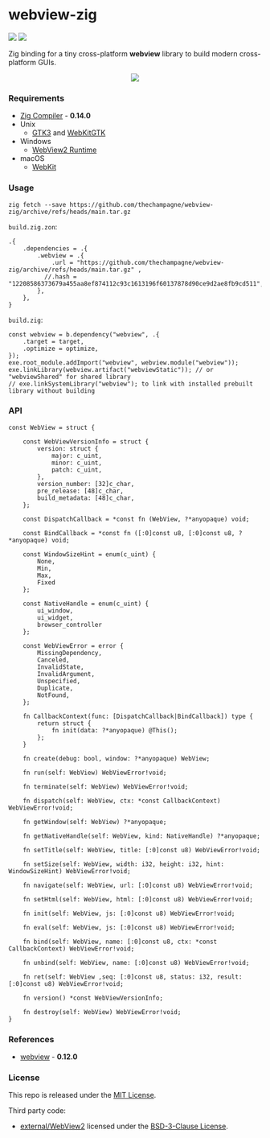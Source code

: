# webview-zig

[![](https://img.shields.io/github/v/tag/thechampagne/webview-zig?label=version)](https://github.com/thechampagne/webview-zig/releases/latest) [![](https://img.shields.io/github/license/thechampagne/webview-zig)](https://github.com/thechampagne/webview-zig/blob/main/LICENSE)

Zig binding for a tiny cross-platform **webview** library to build modern cross-platform GUIs.

<p align="center">
<img src="https://raw.githubusercontent.com/thechampagne/webview-zig/main/.github/assets/screenshot.png"/>
</p>

### Requirements
 - [Zig Compiler](https://ziglang.org/) - **0.14.0**
 - Unix
   - [GTK3](https://gtk.org/) and [WebKitGTK](https://webkitgtk.org/)
 - Windows
   - [WebView2 Runtime](https://developer.microsoft.com/en-us/microsoft-edge/webview2/)
 - macOS
   - [WebKit](https://webkit.org/)

### Usage

```
zig fetch --save https://github.com/thechampagne/webview-zig/archive/refs/heads/main.tar.gz
```

`build.zig.zon`:
```zig
.{
    .dependencies = .{
        .webview = .{
            .url = "https://github.com/thechampagne/webview-zig/archive/refs/heads/main.tar.gz" ,
          //.hash = "12208586373679a455aa8ef874112c93c1613196f60137878d90ce9d2ae8fb9cd511",
        },
    },
}
```
`build.zig`:
```zig
const webview = b.dependency("webview", .{
    .target = target,
    .optimize = optimize,
});
exe.root_module.addImport("webview", webview.module("webview"));
exe.linkLibrary(webview.artifact("webviewStatic")); // or "webviewShared" for shared library
// exe.linkSystemLibrary("webview"); to link with installed prebuilt library without building
```

### API

```zig
const WebView = struct {

    const WebViewVersionInfo = struct {
        version: struct {
            major: c_uint,
            minor: c_uint,
            patch: c_uint,
        },
        version_number: [32]c_char,
        pre_release: [48]c_char,
        build_metadata: [48]c_char,
    };

    const DispatchCallback = *const fn (WebView, ?*anyopaque) void;

    const BindCallback = *const fn ([:0]const u8, [:0]const u8, ?*anyopaque) void;

    const WindowSizeHint = enum(c_uint) {
        None,
        Min,
        Max,
        Fixed
    };

    const NativeHandle = enum(c_uint) {
        ui_window,
        ui_widget,
        browser_controller
    };

    const WebViewError = error {
        MissingDependency,
        Canceled,
        InvalidState,
        InvalidArgument,
        Unspecified,
        Duplicate,
        NotFound,
    };

    fn CallbackContext(func: [DispatchCallback|BindCallback]) type {
        return struct {
            fn init(data: ?*anyopaque) @This();
        };
    }

    fn create(debug: bool, window: ?*anyopaque) WebView;

    fn run(self: WebView) WebViewError!void;

    fn terminate(self: WebView) WebViewError!void;
    
    fn dispatch(self: WebView, ctx: *const CallbackContext) WebViewError!void;
    
    fn getWindow(self: WebView) ?*anyopaque;

    fn getNativeHandle(self: WebView, kind: NativeHandle) ?*anyopaque;
    
    fn setTitle(self: WebView, title: [:0]const u8) WebViewError!void;
    
    fn setSize(self: WebView, width: i32, height: i32, hint: WindowSizeHint) WebViewError!void;
    
    fn navigate(self: WebView, url: [:0]const u8) WebViewError!void;
    
    fn setHtml(self: WebView, html: [:0]const u8) WebViewError!void;
    
    fn init(self: WebView, js: [:0]const u8) WebViewError!void;
    
    fn eval(self: WebView, js: [:0]const u8) WebViewError!void;
    
    fn bind(self: WebView, name: [:0]const u8, ctx: *const CallbackContext) WebViewError!void;
    
    fn unbind(self: WebView, name: [:0]const u8) WebViewError!void;
    
    fn ret(self: WebView ,seq: [:0]const u8, status: i32, result: [:0]const u8) WebViewError!void;
    
    fn version() *const WebViewVersionInfo;

    fn destroy(self: WebView) WebViewError!void;
}
```

### References
 - [webview](https://github.com/webview/webview/tree/0.12.0) - **0.12.0**

### License

This repo is released under the [MIT License](https://github.com/thechampagne/webview-zig/blob/main/LICENSE).

Third party code:
 - [external/WebView2](https://github.com/thechampagne/webview-zig/tree/main/external/WebView2) licensed under the [BSD-3-Clause License](https://github.com/thechampagne/webview-zig/tree/main/external/WebView2/LICENSE).

